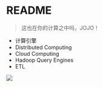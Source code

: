 # README

> 这也在你的计算之中吗，JOJO！

- 计算引擎
- Distributed Computing
- Cloud Computing
- Hadoop Query Engines
- ETL

![](https://luo0412.oss-cn-hangzhou.aliyuncs.com/1703075778974-YGwdzRAwE4a4-image.png)